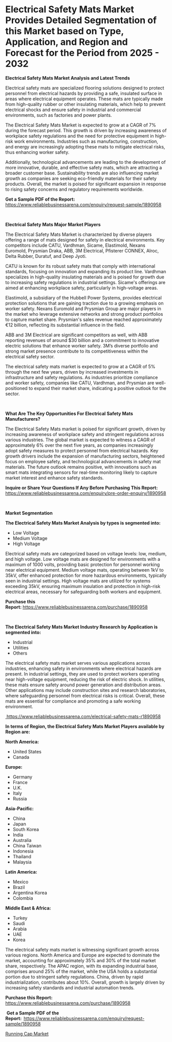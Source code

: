 <p><h1>Electrical Safety Mats Market Provides Detailed Segmentation of this Market based on Type, Application, and Region and Forecast for the Period from 2025 - 2032</h1></p><p><strong>Electrical Safety Mats Market Analysis and Latest Trends</strong></p>
<p><p>Electrical safety mats are specialized flooring solutions designed to protect personnel from electrical hazards by providing a safe, insulated surface in areas where electrical equipment operates. These mats are typically made from high-quality rubber or other insulating materials, which help to prevent electrical shocks and ensure safety in industrial and commercial environments, such as factories and power plants.</p><p>The Electrical Safety Mats Market is expected to grow at a CAGR of 7% during the forecast period. This growth is driven by increasing awareness of workplace safety regulations and the need for protective equipment in high-risk work environments. Industries such as manufacturing, construction, and energy are increasingly adopting these mats to mitigate electrical risks, thus enhancing worker safety. </p><p>Additionally, technological advancements are leading to the development of more innovative, durable, and effective safety mats, which are attracting a broader customer base. Sustainability trends are also influencing market growth as companies are seeking eco-friendly materials for their safety products. Overall, the market is poised for significant expansion in response to rising safety concerns and regulatory requirements worldwide.</p></p>
<p><strong>Get a Sample PDF of the Report:&nbsp;</strong> <a href="https://www.reliablebusinessarena.com/enquiry/request-sample/1890958?utm_campaign=2258&utm_medium=2&utm_source=Github&utm_content=ia&utm_term=09022025&utm_id=electrical-safety-mats">https://www.reliablebusinessarena.com/enquiry/request-sample/1890958</a></p>
<p>&nbsp;</p>
<p><strong>Electrical Safety Mats Major Market Players</strong></p>
<p><p>The Electrical Safety Mats Market is characterized by diverse players offering a range of mats designed for safety in electrical environments. Key competitors include CATU, Vardhman, Sicame, Elastimold, Nexans Euromold, Prysmian Draka, ABB, 3M Electrical, Pfisterer CONNEX, Alroc, Delta Rubber, Duratuf, and Deep Jyoti. </p><p>CATU is known for its robust safety mats that comply with international standards, focusing on innovation and expanding its product line. Vardhman specializes in high-quality insulating materials and is poised for growth due to increasing safety regulations in industrial settings. Sicame's offerings are aimed at enhancing workplace safety, particularly in high-voltage areas.</p><p>Elastimold, a subsidiary of the Hubbell Power Systems, provides electrical protection solutions that are gaining traction due to a growing emphasis on worker safety. Nexans Euromold and Prysmian Group are major players in the market who leverage extensive networks and strong product portfolios to capture market share. Prysmian's sales revenue reached approximately €12 billion, reflecting its substantial influence in the field.</p><p>ABB and 3M Electrical are significant competitors as well, with ABB reporting revenues of around $30 billion and a commitment to innovative electric solutions that enhance worker safety. 3M’s diverse portfolio and strong market presence contribute to its competitiveness within the electrical safety sector.</p><p>The electrical safety mats market is expected to grow at a CAGR of 5% through the next few years, driven by increased investments in infrastructure and safety regulations. As industries prioritize compliance and worker safety, companies like CATU, Vardhman, and Prysmian are well-positioned to expand their market share, indicating a positive outlook for the sector.</p></p>
<p>&nbsp;</p>
<p><strong>What Are The Key Opportunities For Electrical Safety Mats Manufacturers?</strong></p>
<p><p>The Electrical Safety Mats market is poised for significant growth, driven by increasing awareness of workplace safety and stringent regulations across various industries. The global market is expected to witness a CAGR of approximately 6% over the next five years, as companies increasingly adopt safety measures to protect personnel from electrical hazards. Key growth drivers include the expansion of manufacturing sectors, heightened focus on employee safety, and technological advancements in safety mat materials. The future outlook remains positive, with innovations such as smart mats integrating sensors for real-time monitoring likely to capture market interest and enhance safety standards.</p></p>
<p><strong>Inquire or Share Your Questions If Any Before Purchasing This Report:</strong> <a href="https://www.reliablebusinessarena.com/enquiry/pre-order-enquiry/1890958?utm_campaign=2258&utm_medium=2&utm_source=Github&utm_content=ia&utm_term=09022025&utm_id=electrical-safety-mats">https://www.reliablebusinessarena.com/enquiry/pre-order-enquiry/1890958</a></p>
<p>&nbsp;</p>
<p><strong>Market Segmentation</strong></p>
<p><strong>The Electrical Safety Mats Market Analysis by types is segmented into:</strong></p>
<p><ul><li>Low Voltage</li><li>Medium Voltage</li><li>High Voltage</li></ul></p>
<p><p>Electrical safety mats are categorized based on voltage levels: low, medium, and high voltage. Low voltage mats are designed for environments with a maximum of 1000 volts, providing basic protection for personnel working near electrical equipment. Medium voltage mats, operating between 1kV to 35kV, offer enhanced protection for more hazardous environments, typically seen in industrial settings. High voltage mats are utilized for systems exceeding 35kV, ensuring maximum insulation and protection in high-risk electrical areas, necessary for safeguarding both workers and equipment.</p></p>
<p><strong>Purchase this Report:&nbsp;</strong><a href="https://www.reliablebusinessarena.com/purchase/1890958?utm_campaign=2258&utm_medium=2&utm_source=Github&utm_content=ia&utm_term=09022025&utm_id=electrical-safety-mats">https://www.reliablebusinessarena.com/purchase/1890958</a></p>
<p>&nbsp;</p>
<p><strong>The Electrical Safety Mats Market Industry Research by Application is segmented into:</strong></p>
<p><ul><li>Industrial</li><li>Utilities</li><li>Others</li></ul></p>
<p><p>The electrical safety mats market serves various applications across industries, enhancing safety in environments where electrical hazards are present. In industrial settings, they are used to protect workers operating near high-voltage equipment, reducing the risk of electric shock. In utilities, these mats ensure safety around power generation and distribution areas. Other applications may include construction sites and research laboratories, where safeguarding personnel from electrical risks is critical. Overall, these mats are essential for compliance and promoting a safe working environment.</p></p>
<p><a href="https://www.reliablebusinessarena.com/electrical-safety-mats-r1890958?utm_campaign=2258&utm_medium=2&utm_source=Github&utm_content=ia&utm_term=09022025&utm_id=electrical-safety-mats">&nbsp;https://www.reliablebusinessarena.com/electrical-safety-mats-r1890958</a></p>
<p><strong>In terms of Region, the Electrical Safety Mats Market Players available by Region are:</strong></p>
<p>
    <p> <strong> North America: </strong>
        <ul>
            <li>United States</li>
            <li>Canada</li>
        </ul>
        </p> 
    <p> <strong> Europe: </strong>
        <ul>
            <li>Germany</li>
            <li>France</li>
            <li>U.K.</li>
            <li>Italy</li>
            <li>Russia</li>
        </ul>
        </p> 
    <p> <strong> Asia-Pacific: </strong>
        <ul>
            <li>China</li>
            <li>Japan</li>
            <li>South Korea</li>
            <li>India</li>
            <li>Australia</li>
            <li>China Taiwan</li>
            <li>Indonesia</li>
            <li>Thailand</li>
            <li>Malaysia</li>
        </ul>
        </p> 
    <p> <strong> Latin America: </strong>
        <ul>
            <li>Mexico</li>
            <li>Brazil</li>
            <li>Argentina Korea</li>
            <li>Colombia</li>
        </ul>
        </p> 
    <p> <strong> Middle East & Africa: </strong>
        <ul>
            <li>Turkey</li>
            <li>Saudi</li>
            <li>Arabia</li>
            <li>UAE</li>
            <li>Korea</li>
        </ul>
    </p>
    </p>
<p><p>The electrical safety mats market is witnessing significant growth across various regions. North America and Europe are expected to dominate the market, accounting for approximately 35% and 30% of the total market share, respectively. The APAC region, with its expanding industrial base, comprises around 25% of the market, while the USA holds a substantial portion due to stringent safety regulations. China, driven by rapid industrialization, contributes about 10%. Overall, growth is largely driven by increasing safety standards and industrial automation trends.</p></p>
<p><strong>Purchase this Report: </strong><a href="https://www.reliablebusinessarena.com/purchase/1890958?utm_campaign=2258&utm_medium=2&utm_source=Github&utm_content=ia&utm_term=09022025&utm_id=electrical-safety-mats">https://www.reliablebusinessarena.com/purchase/1890958</a></p>
<p>&nbsp;<strong>Get a Sample PDF of the Report:&nbsp;&nbsp;</strong><a href="https://www.reliablebusinessarena.com/enquiry/request-sample/1890958?utm_campaign=2258&utm_medium=2&utm_source=Github&utm_content=ia&utm_term=09022025&utm_id=electrical-safety-mats">https://www.reliablebusinessarena.com/enquiry/request-sample/1890958</a></p>
<p><strong></strong></p>
<p><p><a href="https://github.com/ilonaenterline65/Market-Research-Report-List-1/blob/main/running-cap-market.md?utm_campaign=2258&utm_medium=2&utm_source=Github&utm_content=ia&utm_term=09022025&utm_id=electrical-safety-mats">Running Cap Market</a></p></p>